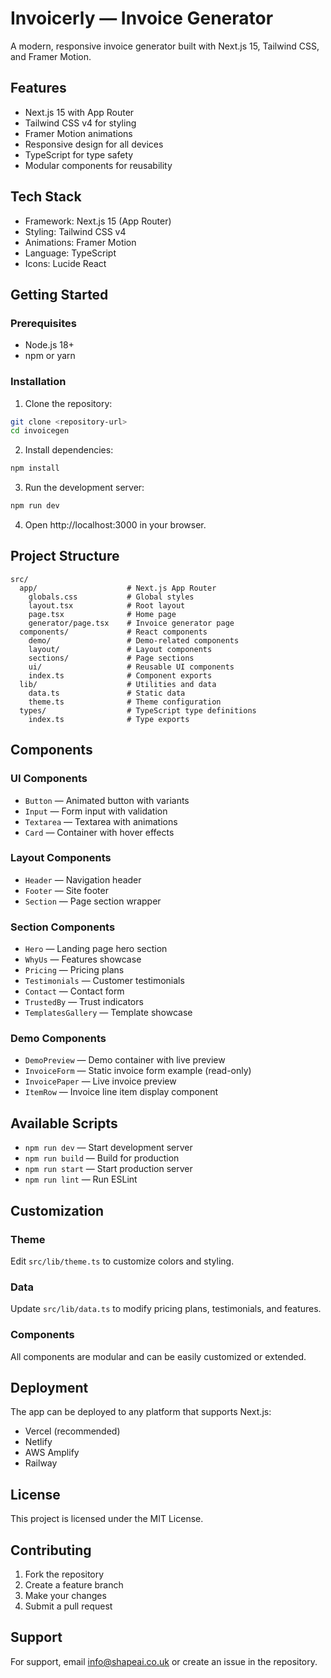 # Invoicerly — Invoice Generator

A modern, responsive invoice generator built with Next.js 15, Tailwind CSS, and Framer Motion.

## Features

- Next.js 15 with App Router
- Tailwind CSS v4 for styling
- Framer Motion animations
- Responsive design for all devices
- TypeScript for type safety
- Modular components for reusability

## Tech Stack

- Framework: Next.js 15 (App Router)
- Styling: Tailwind CSS v4
- Animations: Framer Motion
- Language: TypeScript
- Icons: Lucide React

## Getting Started

### Prerequisites

- Node.js 18+
- npm or yarn

### Installation

1. Clone the repository:
```bash
git clone <repository-url>
cd invoicegen
```

2. Install dependencies:
```bash
npm install
```

3. Run the development server:
```bash
npm run dev
```

4. Open http://localhost:3000 in your browser.

## Project Structure

```
src/
  app/                    # Next.js App Router
    globals.css           # Global styles
    layout.tsx            # Root layout
    page.tsx              # Home page
    generator/page.tsx    # Invoice generator page
  components/             # React components
    demo/                 # Demo-related components
    layout/               # Layout components
    sections/             # Page sections
    ui/                   # Reusable UI components
    index.ts              # Component exports
  lib/                    # Utilities and data
    data.ts               # Static data
    theme.ts              # Theme configuration
  types/                  # TypeScript type definitions
    index.ts              # Type exports
```

## Components

### UI Components
- `Button` — Animated button with variants
- `Input` — Form input with validation
- `Textarea` — Textarea with animations
- `Card` — Container with hover effects

### Layout Components
- `Header` — Navigation header
- `Footer` — Site footer
- `Section` — Page section wrapper

### Section Components
- `Hero` — Landing page hero section
- `WhyUs` — Features showcase
- `Pricing` — Pricing plans
- `Testimonials` — Customer testimonials
- `Contact` — Contact form
- `TrustedBy` — Trust indicators
- `TemplatesGallery` — Template showcase

### Demo Components
- `DemoPreview` — Demo container with live preview
- `InvoiceForm` — Static invoice form example (read-only)
- `InvoicePaper` — Live invoice preview
- `ItemRow` — Invoice line item display component

## Available Scripts

- `npm run dev` — Start development server
- `npm run build` — Build for production
- `npm run start` — Start production server
- `npm run lint` — Run ESLint

## Customization

### Theme
Edit `src/lib/theme.ts` to customize colors and styling.

### Data
Update `src/lib/data.ts` to modify pricing plans, testimonials, and features.

### Components
All components are modular and can be easily customized or extended.

## Deployment

The app can be deployed to any platform that supports Next.js:

- Vercel (recommended)
- Netlify
- AWS Amplify
- Railway

## License

This project is licensed under the MIT License.

## Contributing

1. Fork the repository
2. Create a feature branch
3. Make your changes
4. Submit a pull request

## Support

For support, email info@shapeai.co.uk or create an issue in the repository.

